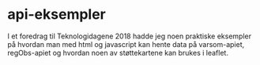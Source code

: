 # api-eksempler
I et foredrag til Teknologidagene 2018 hadde jeg noen praktiske eksempler på hvordan man med html og javascript kan hente data på varsom-apiet, regObs-apiet og hvordan noen av støttekartene kan brukes i leaflet. 
